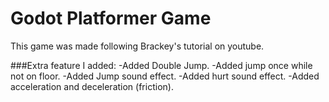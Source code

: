 # Godot Platformer Game

This game was made following Brackey's tutorial on youtube.


###Extra feature I added:
-Added Double Jump.
-Added jump once while not on floor.
-Added Jump sound effect.
-Added hurt sound effect.
-Added acceleration and deceleration (friction).
